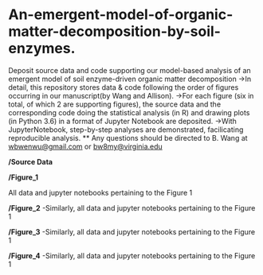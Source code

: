 # An-emergent-model-of-organic-matter-decomposition-by-soil-enzymes.
Deposit source data and code supporting our model-based analysis of an  emergent model of soil enzyme-driven organic matter decomposition
->In detail, this repository stores data & code following the order of figures occurring in our manuscript(by Wang and Allison).
->For each figure (six in total, of which 2 are supporting figures), 
the source data and the corresponding code doing the statistical analysis (in R) and drawing plots (in Python 3.6) 
in a format of Jupyter Notebook are deposited.
->With JupyterNotebook, step-by-step analyses are demonstrated, facilicating reproducible analysis.
** Any questions should be directed to B. Wang at wbwenwu@gmail.com or bw8my@virginia.edu

**/Source Data**


**/Figure_1**

All data and jupyter notebooks pertaining to the Figure 1

**/Figure_2**
-Similarly, all data and jupyter notebooks pertaining to the Figure 1

**/Figure_3**
-Similarly, all data and jupyter notebooks pertaining to the Figure 1

**/Figure_4**
-Similarly, all data and jupyter notebooks pertaining to the Figure 1
